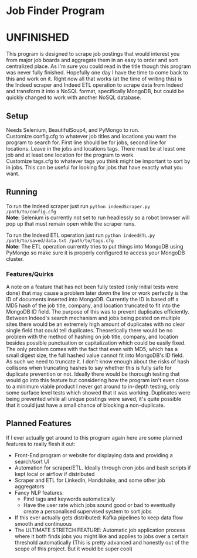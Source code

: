 # Job Finder Program
# UNFINISHED

This program is designed to scrape job postings that would interest you from major job boards and aggregate them in an easy to order and sort centralized place. As I'm sure you could read in the title though this program was never fully finished. Hopefully one day I have the time to come back to this and work on it. Right now all that works (at the time of writing this) is the Indeed scraper and Indeed ETL operation to scrape data from Indeed and transform it into a NoSQL format, specifically MongoDB, but could be quickly changed to work with another NoSQL database.

## Setup
Needs Selenium, BeautifulSoup4, and PyMongo to run.  
Customize config.cfg to whatever job titles and locations you want the program to search for. First line should be for jobs, second line for locations. Leave in the jobs and locations tags. There must be at least one job and at least one location for the program to work.  
Customize tags.cfg to whatever tags you think might be important to sort by in jobs. This can be useful for looking for jobs that have exactly what you want.  

## Running
To run the Indeed scraper just run `python indeedScraper.py /path/to/config.cfg`  
**Note:** Selenium is currently not set to run headlessly so a robot browser will pop up that must remain open while the scraper runs.  
  
To run the Indeed ETL operation just run `python indeedETL.py /path/to/saved/data.txt /path/to/tags.cfg`  
**Note:** The ETL operation currently tries to put things into MongoDB using PyMongo so make sure it is properly configured to access your MongoDB cluster.  

### Features/Quirks
A note on a feature that has not been fully tested (only initial tests were done) that may cause a problem later down the line or work perfectly is the ID of documents inserted into MongoDB. Currently the ID is based off a MD5 hash of the job title, company, and location truncated to fit into the MongoDB ID field. The purpose of this was to prevent duplicates efficiently. Between Indeed's search mechanism and jobs being posted on multiple sites there would be an extremely high amount of duplicates with no clear single field that could tell duplicates. Theoretically there would be no problem with the method of hashing on job title, company, and location besides possible punctuation or capitalization which could be easily fixed. The only problem comes with the fact that even with MD5, which has a small digest size, the full hashed value cannot fit into MongoDB's ID field. As such we need to truncate it. I don't know enough about the risks of hash collisons when truncating hashes to say whether this is fully safe for duplicate prevention or not. Ideally there would be thorough testing that would go into this feature but considering how the program isn't even close to a minimum viable product I never got around to in-depth testing, only some surface level tests which showed that it was working. Duplicates were being prevented while all unique postings were saved, it's quite possible that it could just have a small chance of blocking a non-duplicate.

## Planned Features
If I ever actually get around to this program again here are some planned features to really flesh it out:  

- Front-End program or website for displaying data and providing a search/sort UI
- Automation for scraper/ETL. Ideally through cron jobs and bash scripts if kept local or airflow if distributed
- Scraper and ETL for LinkedIn, Handshake, and some other job aggregators
- Fancy NLP features:
  - Find tags and keywords automatically
  - Have the user rate which jobs sound good or bad to eventually create a personalised supervised system to sort jobs
- If this ever actually gets distributed: Kafka pipelines to keep data flow smooth and continuous
- The ULTIMATE STRETCH FEATURE: Automatic job application process where it both finds jobs you might like and applies to jobs over a certain threshold automatically (This is pretty advanced and honestly out of the scope of this project. But it would be super cool)

